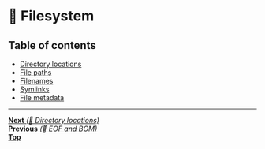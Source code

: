 # 📂 Filesystem

## Table of contents

- [Directory locations](directory_locations.md)
- [File paths](file_paths.md)
- [Filenames](filenames.md)
- [Symlinks](symlinks.md)
- [File metadata](file_metadata.md)

<hr>

[**Next** _(📂 Directory locations)_](directory_locations.md)\
[**Previous** _(📝 EOF and BOM)_](../2_file_encoding/eof_bom.md)\
[**Top**](../../README.md#table-of-contents)
